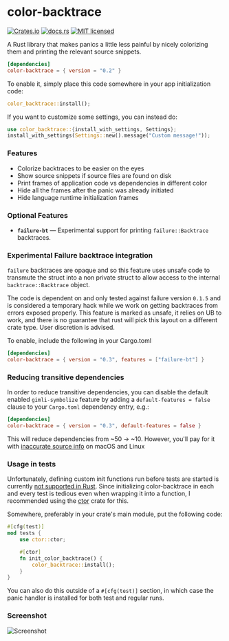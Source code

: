 color-backtrace
===============

[![Crates.io][crates-badge]][crates-url]
[![docs.rs][docs-badge]][docs-url]
[![MIT licensed][mit-badge]][mit-url]

[crates-badge]: https://img.shields.io/crates/v/color-backtrace.svg
[crates-url]: https://crates.io/crates/color-backtrace
[docs-badge]: https://docs.rs/color-backtrace/badge.svg
[docs-url]: https://docs.rs/color-backtrace/
[mit-badge]: https://img.shields.io/badge/license-MIT-blue.svg
[mit-url]: LICENSE

A Rust library that makes panics a little less painful by nicely colorizing them
and printing the relevant source snippets.

```toml
[dependencies]
color-backtrace = { version = "0.2" }
```

To enable it, simply place this code somewhere in your app initialization code:
```rust
color_backtrace::install();
```

If you want to customize some settings, you can instead do:
```rust
use color_backtrace::{install_with_settings, Settings};
install_with_settings(Settings::new().message("Custom message!"));
```

### Features
- Colorize backtraces to be easier on the eyes
- Show source snippets if source files are found on disk
- Print frames of application code vs dependencies in different color
- Hide all the frames after the panic was already initiated
- Hide language runtime initialization frames

### Optional Features

- **`failure-bt`** — Experimental support for printing `failure::Backtrace` backtraces.

### **Experimental** Failure backtrace integration

`failure` backtraces are opaque and so this feature uses unsafe code to
transmute the struct into a non private struct to allow access to the internal
`backtrace::Backtrace` object.

The code is dependent on and only tested against failure version `0.1.5` and is
considered a temporary hack while we work on getting backtraces from errors
exposed properly. This feature is marked as unsafe, it relies on UB to work,
and there is no guarantee that rust will pick this layout on a different crate
type. User discretion is advised.

To enable, include the following in your Cargo.toml

```toml
[dependencies]
color-backtrace = { version = "0.3", features = ["failure-bt"] }
```

### Reducing transitive dependencies

In order to reduce transitive dependencies, you can disable the default
enabled `gimli-symbolize` feature by adding a `default-features = false`
clause to your `Cargo.toml` dependency entry, e.g.:

```toml
[dependencies]
color-backtrace = { version = "0.3", default-features = false }
```

This will reduce dependencies from ~50 → ~10. However, you'll pay for it with
[inaccurate source info](https://github.com/athre0z/color-backtrace/issues/2)
on macOS and Linux

### Usage in tests

Unfortunately, defining custom init functions run before tests are started is
currently [not supported in Rust](https://github.com/rust-lang/rfcs/issues/1664).
Since initializing color-backtrace in each and every test is tedious even when
wrapping it into a function, I recommended using the
[ctor](https://crates.io/crates/ctor) crate for this.

Somewhere, preferably in your crate's main module, put the following code:
```rust
#[cfg(test)]
mod tests {
    use ctor::ctor;

    #[ctor]
    fn init_color_backtrace() {
        color_backtrace::install();
    }
}
```

You can also do this outside of a `#[cfg(test)]` section, in which case the
panic handler is installed for both test and regular runs.

### Screenshot
![Screenshot](https://i.imgur.com/jLznHxp.png)

